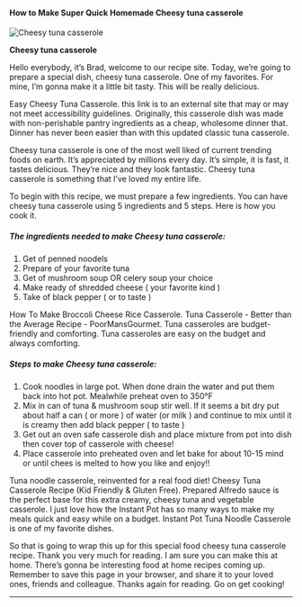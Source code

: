             

#### How to Make Super Quick Homemade Cheesy tuna casserole

![Cheesy tuna casserole](https://img-global.cpcdn.com/recipes/6279718117048320/751x532cq70/cheesy-tuna-casserole-recipe-main-photo.jpg)

**Cheesy tuna casserole**

Hello everybody, it’s Brad, welcome to our recipe site. Today, we’re going to prepare a special dish, cheesy tuna casserole. One of my favorites. For mine, I’m gonna make it a little bit tasty. This will be really delicious.

Easy Cheesy Tuna Casserole. this link is to an external site that may or may not meet accessibility guidelines. Originally, this casserole dish was made with non-perishable pantry ingredients as a cheap, wholesome dinner that. Dinner has never been easier than with this updated classic tuna casserole.

Cheesy tuna casserole is one of the most well liked of current trending foods on earth. It’s appreciated by millions every day. It’s simple, it is fast, it tastes delicious. They’re nice and they look fantastic. Cheesy tuna casserole is something that I’ve loved my entire life.

To begin with this recipe, we must prepare a few ingredients. You can have cheesy tuna casserole using 5 ingredients and 5 steps. Here is how you cook it.

##### The ingredients needed to make Cheesy tuna casserole:

1.  Get of penned noodels
2.  Prepare of your favorite tuna
3.  Get of mushroom soup OR celery soup your choice
4.  Make ready of shredded cheese ( your favorite kind )
5.  Take of black pepper ( or to taste )

How To Make Broccoli Cheese Rice Casserole. Tuna Casserole - Better than the Average Recipe - PoorMansGourmet. Tuna casseroles are budget-friendly and comforting. Tuna casseroles are easy on the budget and always comforting.

##### Steps to make Cheesy tuna casserole:

1.  Cook noodles in large pot. When done drain the water and put them back into hot pot. Mealwhile preheat oven to 350°F
2.  Mix in can of tuna & mushroom soup stir well. If it seems a bit dry put about half a can ( or more ) of water (or milk ) and continue to mix until it is creamy then add black pepper ( to taste )
3.  Get out an oven safe casserole dish and place mixture from pot into dish then cover top of casserole with cheese!
4.  Place casserole into preheated oven and let bake for about 10-15 mind or until chees is melted to how you like and enjoy!!

Tuna noodle casserole, reinvented for a real food diet! Cheesy Tuna Casserole Recipe (Kid Friendly & Gluten Free). Prepared Alfredo sauce is the perfect base for this extra creamy, cheesy tuna and vegetable casserole. I just love how the Instant Pot has so many ways to make my meals quick and easy while on a budget. Instant Pot Tuna Noodle Casserole is one of my favorite dishes.

So that is going to wrap this up for this special food cheesy tuna casserole recipe. Thank you very much for reading. I am sure you can make this at home. There’s gonna be interesting food at home recipes coming up. Remember to save this page in your browser, and share it to your loved ones, friends and colleague. Thanks again for reading. Go on get cooking!

* * *